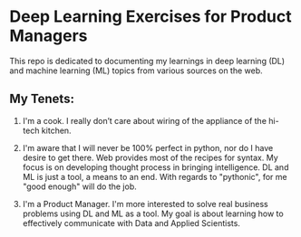 # Deep Learning Exercises for Product Managers 

This repo is dedicated to documenting my learnings in deep learning (DL) and machine learning (ML) topics from various sources on the web. 
## My Tenets:

1. I'm a cook. I really don’t care about wiring of the appliance of the hi-tech kitchen.

2. I'm aware that I will never be 100% perfect in python, nor do I have desire to get there. Web provides most of the recipes for syntax. My focus is on developing thought process in bringing intelligence. DL and ML is just a tool, a means to an end. With regards to "pythonic", for me "good enough" will do the job.

3. I'm a Product Manager. I'm more interested to solve real business problems using DL and ML as a tool. My goal is about learning how to effectively communicate with Data and Applied Scientists. 
 